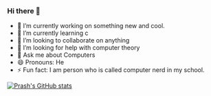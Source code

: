 ### Hi there 👋


- 🔭 I’m currently working on something new and cool. 
- 🌱 I’m currently learning c
- 👯 I’m looking to collaborate on anything
- 🤔 I’m looking for help with computer theory
- 💬 Ask me about Computers
- 😄 Pronouns: He
- ⚡ Fun fact: I am person who is called computer nerd in my school. 

[![Prash's GitHub stats](https://github-readme-stats.vercel.app/api?username=notprash)](https://github.com/anuraghazra/github-readme-stats)

